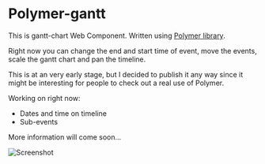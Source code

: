 Polymer-gantt
=============

This is gantt-chart Web Component. Written using [Polymer library](https://github.com/polymer/polymer).

Right now you can change the end and start time of event, move the events, scale the gantt chart and pan the timeline. 

This is at an very early stage, but I decided to publish it any way since it might be interesting for people to check out a real use of Polymer.

Working on right now:
- Dates and time on timeline
- Sub-events

More information will come soon...

![Screenshot](http://cl.ly/image/0N1X342c2c3Z/gantt.jpg)


